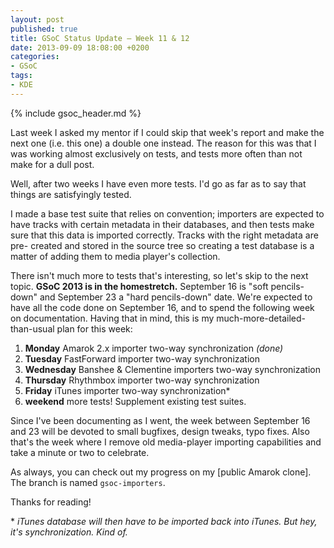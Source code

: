 ```yaml
---
layout: post
published: true
title: GSoC Status Update – Week 11 & 12
date: 2013-09-09 18:08:00 +0200
categories:
- GSoC
tags:
- KDE
---
```


{% include gsoc_header.md %}

Last week I asked my mentor if I could skip that week's report and make the next
one (i.e. this one) a double one instead. The reason for this was that I was
working almost exclusively on tests, and tests more often than not make for a
dull post.

Well, after two weeks I have even more tests. I'd go as far as to say that
things are satisfyingly tested.

I made a base test suite that relies on convention; importers are expected to
have tracks with certain metadata in their databases, and then tests make sure
that this data is imported correctly. Tracks with the right metadata are pre-
created and stored in the source tree so creating a test database is a matter of
adding them to media player's collection.

There isn't much more to tests that's interesting, so let's skip to the next
topic. **GSoC 2013 is in the homestretch.** September 16 is "soft pencils-down"
and September 23 a "hard pencils-down" date. We're expected to have all the code
done on September 16, and to spend the following week on documentation. Having
that in mind, this is my much-more-detailed-than-usual plan for this week:

1. **Monday** Amarok 2.x importer two-way synchronization *(done)*
2. **Tuesday** FastForward importer two-way synchronization
3. **Wednesday** Banshee & Clementine importers two-way synchronization
4. **Thursday** Rhythmbox importer two-way synchronization
5. **Friday** iTunes importer two-way synchronization*
6. **weekend** more tests! Supplement existing test suites.

Since I've been documenting as I went, the week between September 16 and 23 will
be devoted to small bugfixes, design tweaks, typo fixes. Also that's the week
where I remove old media-player importing capabilities and take a minute or two
to celebrate.

As always, you can check out my progress on my [public Amarok clone]. The branch
is named `gsoc-importers`.

Thanks for reading!

\* *iTunes database will then have to be imported back into iTunes. But hey,
   it's synchronization. Kind of.*
